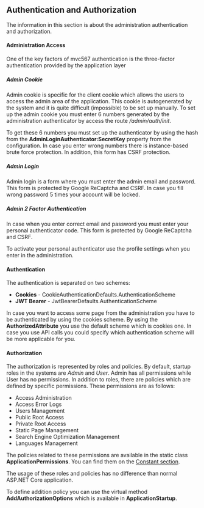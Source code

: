 ## Authentication and Authorization

The information in this section is about the administration authentication and authorization.

#### Administration Access

One of the key factors of mvc567 authentication is the three-factor authentication provided by the application layer

##### Admin Cookie

Admin cookie is specific for the client cookie which allows the users to access the admin area of the application. This cookie is autogenerated by the system and it is quite difficult (impossible) to be set up manually. 
To set up the admin cookie you must enter 6 numbers generated by the administration authenticator by access the route */admin/auth/init*.

To get these 6 numbers you must set up the authenticator by using the hash from the **AdminLoginAuthenticator:SecretKey** property from the configuration. In case you enter wrong numbers there is instance-based brute force protection. In addition, this form has CSRF protection.

##### Admin Login

Admin login is a form where you must enter the admin email and password. This form is protected by Google ReCaptcha and CSRF. In case you fill wrong password 5 times your account will be locked.

##### Admin 2 Factor Authentication

In case when you enter correct email and password you must enter your personal authenticator code. This form is protected by Google ReCaptcha and CSRF.

To activate your personal authenticator use the profile settings when you enter in the administration. 

#### Authentication

The authentication is separated on two schemes:
* **Cookies** - CookieAuthenticationDefaults.AuthenticationScheme
* **JWT Bearer** - JwtBearerDefaults.AuthenticationScheme

In case you want to access some page from the administration you have to be authenticated by using the cookies scheme. By using the **AuthorizedAttribute** you use the default scheme which is cookies one.
In case you use API calls you could specify which authentication scheme will be more applicable for you.

#### Authorization

The authorization is represented by roles and policies. By default, startup roles in the systems are *Admin* and *User*. Admin has all permissions while User has no permissions.
In addition to roles, there are policies which are defined by specific permissions. These permissions are as follows:

* Access Administration
* Access Error Logs
* Users Management
* Public Root Access
* Private Root Access
* Static Page Management
* Search Engine Optimization Management
* Languages Management

The policies related to these permissions are available in the static class **ApplicationPermissions**. You can find them on the [Constant section](https://mvc567.com/documentation/ready-to-use/constants).

The usage of these roles and policies has no difference than normal ASP.NET Core application.

To define addition policy you can use the virtual method **AddAuthorizationOptions** which is available in **ApplicationStartup**.